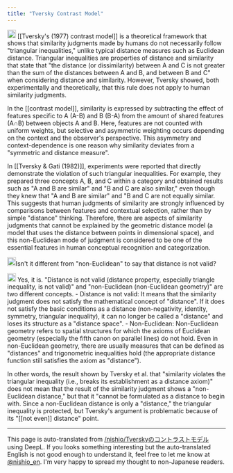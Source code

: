 ```yaml
---
title: "Tversky Contrast Model"
---
```


<img src='https://scrapbox.io/api/pages/nishio-en/o1 Pro/icon' alt='o1 Pro.icon' height="19.5"/>
[[Tversky's (1977) contrast model]] is a theoretical framework that shows that similarity judgments made by humans do not necessarily follow "triangular inequalities," unlike typical distance measures such as Euclidean distance. Triangular inequalities are properties of distance and similarity that state that "the distance (or dissimilarity) between A and C is not greater than the sum of the distances between A and B, and between B and C" when considering distance and similarity. However, Tversky showed, both experimentally and theoretically, that this rule does not apply to human similarity judgments.

In the [[contrast model]], similarity is expressed by subtracting the effect of features specific to A (A-B) and B (B-A) from the amount of shared features (A∩B) between objects A and B. Here, features are not counted with uniform weights, but selective and asymmetric weighting occurs depending on the context and the observer's perspective. This asymmetry and context-dependence is one reason why similarity deviates from a "symmetric and distance measure".

In [[Tversky & Gati (1982)]], experiments were reported that directly demonstrate the violation of such triangular inequalities. For example, they prepared three concepts A, B, and C within a category and obtained results such as "A and B are similar" and "B and C are also similar," even though they knew that "A and B are similar" and "B and C are not equally similar. This suggests that human judgments of similarity are strongly influenced by comparisons between features and contextual selection, rather than by simple "distance" thinking. Therefore, there are aspects of similarity judgments that cannot be explained by the geometric distance model (a model that uses the distance between points in dimensional space), and this non-Euclidean mode of judgment is considered to be one of the essential features in human conceptual recognition and categorization.

<img src='https://scrapbox.io/api/pages/nishio-en/nishio/icon' alt='nishio.icon' height="19.5"/>Isn't it different from "non-Euclidean" to say that distance is not valid?

<img src='https://scrapbox.io/api/pages/nishio-en/o1 Pro/icon' alt='o1 Pro.icon' height="19.5"/>
Yes, it is. "Distance is not valid (distance property, especially triangle inequality, is not valid)" and "non-Euclidean (non-Euclidean geometry)" are two different concepts.
- Distance is not valid: It means that the similarity judgment does not satisfy the mathematical concept of "distance". If it does not satisfy the basic conditions as a distance (non-negativity, identity, symmetry, triangular inequality), it can no longer be called a "distance" and loses its structure as a "distance space".
- Non-Euclidean: Non-Euclidean geometry refers to spatial structures for which the axioms of Euclidean geometry (especially the fifth canon on parallel lines) do not hold. Even in non-Euclidean geometry, there are usually measures that can be defined as "distances" and trigonometric inequalities hold (the appropriate distance function still satisfies the axiom as "distance").

In other words, the result shown by Tversky et al. that "similarity violates the triangular inequality (i.e., breaks its establishment as a distance axiom)" does not mean that the result of the similarity judgment shows a "non-Euclidean distance," but that it "cannot be formulated as a distance to begin with. Since a non-Euclidean distance is only a "distance," the triangular inequality is protected, but Tversky's argument is problematic because of its "[[not even]] distance" point.

---
This page is auto-translated from [/nishio/Tverskyのコントラストモデル](https://scrapbox.io/nishio/Tverskyのコントラストモデル) using DeepL. If you looks something interesting but the auto-translated English is not good enough to understand it, feel free to let me know at [@nishio_en](https://twitter.com/nishio_en). I'm very happy to spread my thought to non-Japanese readers.